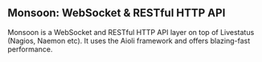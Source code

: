 Monsoon: WebSocket & RESTful HTTP API
---

Monsoon is a WebSocket and RESTful HTTP API layer on top of Livestatus (Nagios, Naemon etc).
It uses the Aioli framework and offers blazing-fast performance.
